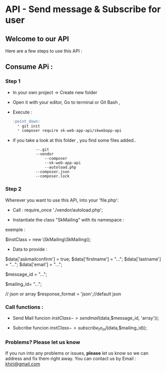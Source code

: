 
# API - Send message & Subscribe for user


## Welcome to our API
Here are a few steps to use this API :

## Consume APi :  

### Step 1 

* In your own project -> Create new folder
* Open it with your editor, Go to terminal or Git Bash , 
* Execute : 
  ```markdown 
  :point_down:
    * git init
    * composer require sk-web-app-api/skwebapp-api

* if you take a look at this folder , you find some files added..
  
                --.git
                --vendor
                    --composer
                    --sk-web-app-api
                    --autoload.php
                --composer.json
                --composer.lock


### Step 2 

Wherever you want to use this APi, into your 'file.php':

* Call : require_once './vendor/autoload.php';


* Instantiate the class "SkMailing" with its namespace :

exemple :

$instClass = new \SkMailing\SkMailing();

* Data to provide  : 

$data['askmailconfirm'] = true;
$data['firstname'] = "...";
$data['lastname'] = "...";
$data['email'] = "...";

$message_id = "...";

$mailing_id= "...";

// json or array
$response_format = 'json';//default json

### Call functions : 

* Send Mail funcion
$instClass->sendmail($data,$message_id, 'array'));

* Subcribe funcion
$instClass->subscribe_to_ml($data,$mailing_id));


### Problems? Please let us know

If you run into any problems or issues, **please** let us know so we can address and fix them right away. You can contact us by
Email : khiri@gmail.com


